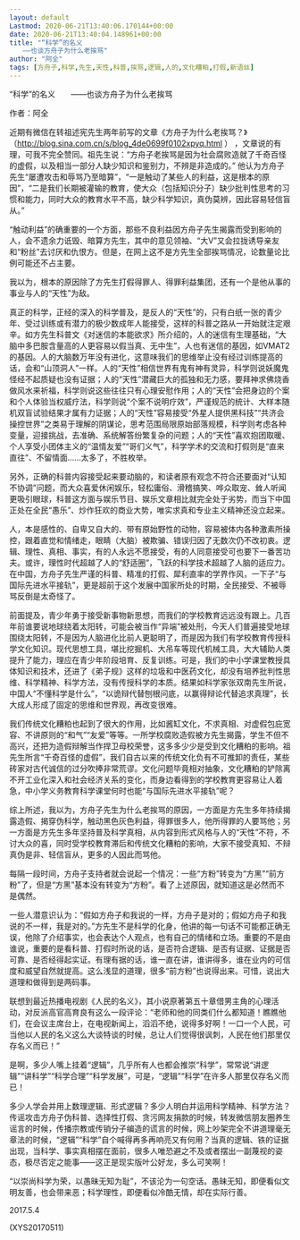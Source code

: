 ```yaml
---
layout: default
Lastmod: 2020-06-21T13:40:06.170144+00:00
date: 2020-06-21T13:40:04.148961+00:00
title: "“科学”的名义
　　——也谈方舟子为什么老挨骂"
author: "阿全"
tags: [方舟子,科学,先生,天性,科普,挨骂,逻辑,人的,文化糟粕,打假,新语丝]
---
```


“科学”的名义　　——也谈方舟子为什么老挨骂

作者：阿全

近期有微信在转祖述宪先生两年前写的文章《方舟子为什么老挨骂？》（http://blog.sina.com.cn/s/blog_4de0699f0102xpyq.html ） ，文章说的有理，可我不完全赞同。祖先生说：“方舟子老挨骂是因为社会腐败造就了千奇百怪的虚假，以及相当一部分人缺少知识和鉴别力，不辨是非造成的。” 他认为方舟子先生“屡遭攻击和辱骂乃至暗算”，“一是触动了某些人的利益，这是根本的原因”，“二是我们长期被灌输的教育，使大众（包括知识分子）缺少批判性思考的习惯和能力，同时大众的教育水平不高，缺少科学知识，真伪莫辨，因此容易轻信盲从。”

“触动利益”的确重要的一个方面，那些不良利益因方舟子先生揭露而受到影响的人，会不遗余力诋毁、暗算方先生，其中的意见领袖、“大V”又会拉拢诱导亲友和“粉丝”去讨厌和仇恨方。但是，在网上这不是方先生全部挨骂情况，论数量论比例可能还不占主要。

我以为，根本的原因除了方先生打假得罪人、得罪利益集团，还有一个是他从事的事业与人的“天性”为敌。

真正的科学，正经的深入的科学普及，是反人的“天性”的，只有白纸一张的青少年、受过训练或有潜力的极少数成年人能接受，这样的科普之路从一开始就注定艰辛。如方先生科普文《对迷信的本能欲求》所介绍的，人的迷信有生理基础，“大脑中多巴胺含量高的人更容易以假当真、无中生”，人也有迷信的基因，如VMAT2的基因。人的大脑数万年没有进化，这意味我们的思维举止没有经过训练提高的话，会和“山顶洞人”一样。人的“天性”相信世界有鬼有神有灵异，科学则说妖魔鬼怪经不起质疑也没有证据；人的“天性”潜藏巨大的孤独和无力感，要拜神求佛烧香做风水来祈福，科学则说这些往往只有心理安慰作用；人的“天性”会把身边的个案和个人体验当权威疗法，科学则说“个案不说明疗效”，严谨规范的统计、大样本随机双盲试验结果才属有力证据；人的“天性”容易接受“外星人提供黑科技”“共济会操控世界”之类易于理解的阴谋论，思考范围局限原始部落规模，科学则考虑各种变量，迎接挑战，去准确、系统解答纷繁复杂的问题；人的“天性”喜欢抱团取暖、个人享受小团体主义的“温情友爱”“哥们义气”，科学学术的交流和打假则是“直来直往”、不留情面……太多了，不胜枚举。

另外，正确的科普内容接受起来要动脑的，和读者原有观念不符合还要面对“认知不协调”问题，而大众喜爱休闲娱乐，轻松庸俗、滑稽搞笑、哗众取宠、耸人听闻更吸引眼球，科普这方面与娱乐节目、娱乐文章相比就完全处于劣势，而当下中国正处在全民“愚乐”、炒作狂欢的商业大势，唯实求真和专业主义精神还没立起来。

人，本是感性的、自卑又自大的、带有原始野性的动物，容易被体内各种激素所操控，跟着直觉和情绪走，眼睛（大脑）被欺骗、错误归因了无数次仍不改初衷。逻辑、理性、真相、事实，有的人永远不愿接受，有的人同意接受可也要下一番苦功夫。或许，理性时代超越了人的“舒适圈”，飞跃的科学技术超越了人脑的适应力。在中国，方舟子先生严谨的科普、精准的打假、犀利直率的学界作风，一下子“与国际先进水平接轨”，更是超前于这个发展中国家所处的时期，全民接受、不被辱骂反倒是太奇怪了。

前面提及，青少年勇于接受新事物新思想，而我们的学校教育远远没有跟上。几百年前谁要说地球绕着太阳转，可能会被当作“异端”被处刑，今天人们普遍接受地球围绕太阳转，不是因为人脑进化比前人更聪明了，而是因为我们有学校教育传授科学文化知识。现代思想工具，堪比挖掘机、大吊车等现代机械工具，大大辅助人类提升了能力，理应在青少年阶段培育、反复训练。可是，我们的中小学课堂教授具体知识和技术，还进了《弟子规》这样的垃圾和中医药文化，却没有培养批判性思维、科学精神、科学方法，没有传授科学的本质。结果如科学家张双南先生所说，中国人“不懂科学是什么”，“以诡辩代替刨根问底，以赢得辩论代替追求真理”，长大成人形成了固定的思维和世界观，再改变很难。

我们传统文化糟粕也起到了很大的作用，比如酱缸文化，不求真相、对虚假包庇宽容、不讲原则的“和气”“友爱”等等。一所学校腐败造假被方先生揭露，学生不但不高兴，还把为造假辩解当作捍卫母校荣誉，这多多少少是受到文化糟粕的影响。祖先生所言“千奇百怪的虚假”，我们自古以来的传统文化负有不可推卸的责任，某些砖家对古代诚信的过分吹捧非常荒谬。文化问题毕竟相对抽象，文化糟粕的铲除离不开工业化深入和社会经济关系的变化，而身边看得到的学校教育更容易让人着急，中小学义务教育科学课堂何时也能“与国际先进水平接轨”呢？

综上所述，我以为，方舟子先生为什么老挨骂的原因，一方面是方先生多年持续揭露造假、揭穿伪科学，触动黑色灰色利益，得罪很多人，他所得罪的人要骂他；另一方面是方先生多年坚持普及科学真相，从内容到形式风格与人的“天性”不符，不讨大众的喜，同时受学校教育滞后和传统文化糟粕的影响，大家不接受真知、不辩真伪是非、轻信盲从，更多的人因此而骂他。

每隔一段时间，方舟子支持者就会说起一个情况：一些“方粉”转变为“方黑”“前方粉”了，但是“方黑”基本没有转变为“方粉”。看了上述原因，就知道这是必然而不是偶然。

一些人潜意识认为：“假如方舟子和我说的一样，方舟子是对的；假如方舟子和我说的不一样，我是对的。”方先生不是科学的化身，他讲的每一句话不可能都正确无误，他除了介绍事实，也会表达个人观点，也有自己的情绪和立场。重要的不是由谁说，重要的是看科普、打假时所说的话，是否符合逻辑、是否有证据、证据是否可靠、是否经得起实证。有理有据的话，谁一直在讲，谁讲得多，谁在业内的可信度和威望自然就提高。这么浅显的道理，很多“前方粉”也说得出来。可惜，说出大道理和做得到是两码事。

联想到最近热播电视剧《人民的名义》，其小说原著第五十章借男主角的心理活动，对反派高官高育良有这么一段评论：“老师和他的同类们什么都知道！瞧瞧他们，在会议主席台上，在电视新闻上，滔滔不绝，说得多好啊！一口一个人民，可当他以人民的名义这么大谈特谈的时候，总让人们觉得很讽刺，人民在他们那里仅存名义而已！”

是啊，多少人嘴上挂着“逻辑”，几乎所有人也都会推崇“科学”，常常说“讲逻辑”“讲科学”“科学合理”“科学发展”，可是，“逻辑”“科学”在许多人那里仅存名义而已！

多少人学会并用上数理逻辑、形式逻辑？多少人明白并运用科学精神、科学方法？传谣攻击方舟子伪科普、选择性打假、贪污网友捐款的时候，转发微信朋友圈养生谣言的时候，传播宗教或传销分子编造的谎言的时候，网上吵架完全不讲道理毫无章法的时候，“逻辑”“科学”自个喊得再多再响亮又有何用？当真的逻辑、铁的证据出现，当科学、事实真相摆在面前，很多人唯恐避之不及或者摆出一副蔑视的姿态，极尽否定之能事——这正是现实版叶公好龙，多么可笑啊！

“以崇尚科学为荣，以愚昧无知为耻”，不该沦为一句空话。愚昧无知，即便看似文明友善，也会带来恶；科学理性，即便看似冷酷无情，却在实际行善。

2017.5.4

(XYS20170511)

